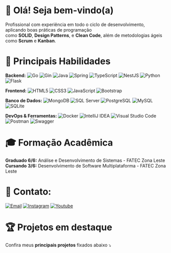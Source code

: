 # 👋 Olá! Seja bem-vindo(a)
Profissional com experiência em todo o ciclo de desenvolvimento, aplicando boas práticas de programação  
como **SOLID**, **Design Patterns**, e **Clean Code**, além de metodologias ágeis como **Scrum** e **Kanban**.

# 🚀 Principais Habilidades
**Backend:**
![Go](https://img.shields.io/badge/Go-000000?style=flat\&logo=go\&logoColor=00ADD8)
![Gin](https://img.shields.io/badge/Gin-000000?style=flat\&logo=gin\&logoColor=00ADD8)
![Java](https://img.shields.io/badge/Java-000000?style=flat&logo=coffeescript&logoColor=D2B48C)
![Spring](https://img.shields.io/badge/Spring-000000?style=flat&logo=spring&logoColor=6DB33F)
![TypeScript](https://img.shields.io/badge/TypeScript-000000?style=flat&logo=typescript&logoColor=3178C6)
![NestJS](https://img.shields.io/badge/NestJS-000000?style=flat&logo=nestjs&logoColor=E0234E)
![Python](https://img.shields.io/badge/Python-000000?style=flat&logo=python&logoColor=3776AB)
![Flask](https://img.shields.io/badge/Flask-000000?style=flat&logo=flask&logoColor=FFFFFF)
<!--![Node.js](https://img.shields.io/badge/Node.js-000000?style=flat&logo=node.js&logoColor=339933)-->

<!--![Hibernate](https://img.shields.io/badge/Hibernate-000000?style=flat&logo=hibernate&logoColor=59666C) 
![Spring Security](https://img.shields.io/badge/Spring%20Security-000000?style=flat&logo=springsecurity&logoColor=6DB33F)
![JUnit5](https://img.shields.io/badge/Junit5-000000?style=flat&logo=junit5&logoColor=25A162)
![Maven](https://img.shields.io/badge/Maven-000000?style=flat&logo=apachemaven&logoColor=C71A36)
![JavaFX](https://img.shields.io/badge/JavaFX-000000?style=flat&logo=openjdk&logoColor=FF6F00)
![JWT](https://img.shields.io/badge/JWT-000000?style=flat&logo=jsonwebtokens&logoColor=00B7EB)-->

<!--
![Sequelize](https://img.shields.io/badge/Sequelize-000000?style=flat&logo=sequelize&logoColor=52B0E7)
![TypeORM](https://img.shields.io/badge/TypeORM-000000?style=flat&logo=typeorm&logoColor=FDF5E6)
![Mongoose](https://img.shields.io/badge/Mongoose-000000?style=flat&logo=mongoose&logoColor=880000)
![SQLAlchemy](https://img.shields.io/badge/SQLAlchemy-000000?style=flat&logo=sqlalchemy&logoColor=E34F26)
-->

**Frontend:**
![HTML5](https://img.shields.io/badge/HTML5-000000?style=flat&logo=html5&logoColor=E34F26)
![CSS3](https://img.shields.io/badge/CSS3-000000?style=flat&logo=css&logoColor=1572B6)
![JavaScript](https://img.shields.io/badge/JavaScript-000000?style=flat&logo=javascript&logoColor=F7DF1E)
![Bootstrap](https://img.shields.io/badge/Bootstrap-000000?style=flat&logo=bootstrap&logoColor=563D7C)
<!-- ![Angular](https://img.shields.io/badge/Angular-000000?style=flat&logo=angular&logoColor=DD0031) -->

**Banco de Dados:**
![MongoDB](https://img.shields.io/badge/MongoDB-000000?style=flat&logo=mongodb&logoColor=4EA94B)
![SQL Server](https://img.shields.io/badge/SQL%20Server-000000?style=flat&logo=adminer&logoColor=29A2FF)
![PostgreSQL](https://img.shields.io/badge/PostgreSQL-000000?style=flat&logo=postgresql&logoColor=4169E1)
![MySQL](https://img.shields.io/badge/MySQL-000000?style=flat&logo=mysql&logoColor=4479A1)
![SQLite](https://img.shields.io/badge/SQLite-000000?style=flat&logo=sqlite&logoColor=003B57)

**DevOps & Ferramentas:**
![Docker](https://img.shields.io/badge/Docker-000000?style=flat&logo=docker&logoColor=2496ED)
![IntelliJ IDEA](https://img.shields.io/badge/IntelliJ_IDEA-000000?style=flat&logo=intellijidea&logoColor=white)
![Visual Studio Code](https://img.shields.io/badge/VS%20Code-000000?style=flat&logo=htmx&logoColor=007ACC)
![Postman](https://img.shields.io/badge/Postman-000000?style=flat&logo=postman&logoColor=FF6C37)
![Swagger](https://img.shields.io/badge/Swagger-000000?style=flat&logo=swagger&logoColor=85EA2D)

<!--
**Mobile:**
![Dart](https://img.shields.io/badge/Dart-000000?style=flat&logo=dart&logoColor=0175C2)
![Flutter](https://img.shields.io/badge/Flutter-000000?style=flat&logo=flutter&logoColor=02569B)
-->

<!--
**Sistemas Operacionais:**
![Ubuntu](https://img.shields.io/badge/Ubuntu-000000?style=flat&logo=ubuntu&logoColor=E95420)
![Debian](https://img.shields.io/badge/Debian-000000?style=flat&logo=debian&logoColor=A80030)
-->

# 🎓 Formação Acadêmica
**Graduado 6/6:** Análise e Desenvolvimento de Sistemas - FATEC Zona Leste  
**Cursando 3/6:** Desenvolvimento de Software Multiplataforma - FATEC Zona Leste

# 💬 Contato:
[![Email](https://img.shields.io/badge/bernardo.rogerio93@gmail.com-000000?style=flat&logo=gmail&logoColor=D14836)](mailto:bernardo.rogerio93@gmail.com)
[![Instagram](https://img.shields.io/badge/@rogeriogregorio__-000000?style=flat&logo=instagram&logoColor=FF6384)](https://www.instagram.com/rogeriogregorio_/)
[![Youtube](https://img.shields.io/badge/@rogeriogregorio93-000000?style=flat&logo=youtube&logoColor=FF0000)](https://www.youtube.com/@rogeriogregorio93)

# 🏆 Projetos em destaque
Confira meus **principais projetos** fixados abaixo ⤵️
